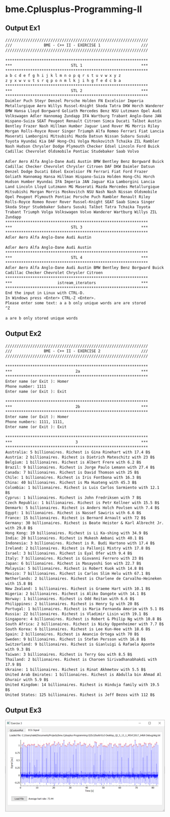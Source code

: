 # bme.Cplusplus-Programming-II

## Output Ex1 ##

    ///////////////////////////////////////////////////////////////
    ///              BME - C++ II - EXERCISE 1                  ///
    ///////////////////////////////////////////////////////////////

    ***************************************************************
    ***                          STL 1                          ***
    ***************************************************************
    a b c d e f g h i j k l m n o p q r s t u v w x y z
    z y x w v u t s r q p o n m l k j i h g f e d c b a
    ***************************************************************
    ***                          STL 2                          ***
    ***************************************************************
    Daimler Puch Steyr Denzel Porsche Holden FN Excelsior Imperia Metallurgique Aero Willys Russel-Knight Skoda Tatra DKW Horch Wanderer BMW Hansa Lloyd Borgward Goliath Mercedes Benz NSU Lutzmann Opel Audi Volkswagen Adler Hannomag Zundapp IFA Wartburg Trabant Anglo-Dane JAN Hispano-Suiza SEAT Peugeot Renault Citroen Simca Ducati Talbot Austin Bentley Frazer Nash Hillman Humber Jaguar Land Rover MG Morris Riley Morgan Rolls-Royce Rover Singer Triumph Alfa Romeo Ferrari Fiat Lancia Maserati Lamborgini Mitsubishi Mazda Datsun Nissan Subaru Susuki Toyota Hyundai Kia DAF Hong-Chi Volga Moskovitch Tchaika ZIL Rambler Nash Hudson Chrysler Dodge Plymouth Checker Edsel Lincoln Ford Buick Cadillac Chevrolet Oldsmobile Pontiac Studebaker Saab Volvo

    Adler Aero Alfa Anglo-Dane Audi Austin BMW Bentley Benz Borgward Buick Cadillac Checker Chevrolet Chrysler Citroen DAF DKW Daimler Datsun Denzel Dodge Ducati Edsel Excelsior FN Ferrari Fiat Ford Frazer Goliath Hannomag Hansa Hillman Hispano-Suiza Holden Hong-Chi Horch Hudson Humber Hyundai IFA Imperia JAN Jaguar Kia Lamborgini Lancia Land Lincoln Lloyd Lutzmann MG Maserati Mazda Mercedes Metallurgique Mitsubishi Morgan Morris Moskovitch NSU Nash Nash Nissan Oldsmobile Opel Peugeot Plymouth Pontiac Porsche Puch Rambler Renault Riley Rolls-Royce Romeo Rover Rover Russel-Knight SEAT Saab Simca Singer Skoda Steyr Studebaker Subaru Susuki Talbot Tatra Tchaika Toyota Trabant Triumph Volga Volkswagen Volvo Wanderer Wartburg Willys ZIL Zundapp
    ***************************************************************
    ***                          STL 3                          ***
    ***************************************************************
    Adler Aero Alfa Anglo-Dane Audi Austin

    Adler Aero Alfa Anglo-Dane Audi Austin
    ***************************************************************
    ***                          STL 4                          ***
    ***************************************************************
    Adler Aero Alfa Anglo-Dane Audi Austin BMW Bentley Benz Borgward Buick Cadillac Checker Chevrolet Chrysler Citroen
    ***************************************************************
    ***                    istream_iterators                    ***
    ***************************************************************
    End the input in Linux with CTRL-D.
    In Windows press <Enter> CTRL-Z <Enter>.
    Please enter some text: a a b only unique words are are stored
    ^Z

    a are b only stored unique words


## Output Ex2 ##

    ///////////////////////////////////////////////////////////////
    ///              BME - C++ II - EXERCISE 2                  ///
    ///////////////////////////////////////////////////////////////

    ***************************************************************
    ***                            2a                           ***
    ***************************************************************
    Enter name (or Exit ): Homer
    Phone number: 1111
    Enter name (or Exit ): Exit

    ***************************************************************
    ***                            2b                           ***
    ***************************************************************
    Enter name (or Exit ): Homer
    Phone numbers: 1111, 1111,
    Enter name (or Exit ): Exit

    ***************************************************************
    ***                            3                            ***
    ***************************************************************
    Australia: 5 billionaires. Richest is Gina Rinehart with 17.4 B$
    Austria: 2 billionaires. Richest is Dietrich Mateschitz with 23 B$
    Belgium: 1 billionaires. Richest is Albert Frere with 6.2 B$
    Brazil: 9 billionaires. Richest is Jorge Paulo Lemann with 27.4 B$
    Canada: 7 billionaires. Richest is David Thomson with 25 B$
    Chile: 1 billionaires. Richest is Iris Fontbona with 16.3 B$
    China: 40 billionaires. Richest is Ma Huateng with 45.3 B$
    Colombia: 1 billionaires. Richest is Luis Carlos Sarmiento with 12.1 B$
    Cyprus: 1 billionaires. Richest is John Fredriksen with 7 B$
    Czech Republic: 1 billionaires. Richest is Petr Kellner with 15.5 B$
    Denmark: 5 billionaires. Richest is Anders Holch Povlsen with 7.4 B$
    Egypt: 1 billionaires. Richest is Nassef Sawiris with 6.6 B$
    France: 15 billionaires. Richest is Bernard Arnault with 72 B$
    Germany: 30 billionaires. Richest is Beate Heister & Karl Albrecht Jr. with 29.8 B$
    Hong Kong: 19 billionaires. Richest is Li Ka-shing with 34.9 B$
    India: 20 billionaires. Richest is Mukesh Ambani with 40.1 B$
    Indonesia: 3 billionaires. Richest is R. Budi Hartono with 17.4 B$
    Ireland: 2 billionaires. Richest is Pallonji Mistry with 17.8 B$
    Israel: 3 billionaires. Richest is Eyal Ofer with 9.4 B$
    Italy: 7 billionaires. Richest is Giovanni Ferrero with 23 B$
    Japan: 6 billionaires. Richest is Masayoshi Son with 22.7 B$
    Malaysia: 5 billionaires. Richest is Robert Kuok with 14.8 B$
    Mexico: 7 billionaires. Richest is Carlos Slim Helu with 67.1 B$
    Netherlands: 2 billionaires. Richest is Charlene de Carvalho-Heineken with 15.8 B$
    New Zealand: 1 billionaires. Richest is Graeme Hart with 10.1 B$
    Nigeria: 2 billionaires. Richest is Aliko Dangote with 14.1 B$
    Norway: 1 billionaires. Richest is Odd Reitan with 6.6 B$
    Philippines: 2 billionaires. Richest is Henry Sy with 20 B$
    Portugal: 1 billionaires. Richest is Maria Fernanda Amorim with 5.1 B$
    Russia: 22 billionaires. Richest is Vladimir Lisin with 19.1 B$
    Singapore: 4 billionaires. Richest is Robert & Philip Ng with 10.8 B$
    South Africa: 2 billionaires. Richest is Nicky Oppenheimer with 7.7 B$
    South Korea: 6 billionaires. Richest is Lee Kun-Hee with 18.6 B$
    Spain: 2 billionaires. Richest is Amancio Ortega with 70 B$
    Sweden: 9 billionaires. Richest is Stefan Persson with 16.8 B$
    Switzerland: 9 billionaires. Richest is Gianluigi & Rafaela Aponte with 9.3 B$
    Taiwan: 3 billionaires. Richest is Terry Gou with 8.5 B$
    Thailand: 2 billionaires. Richest is Charoen Sirivadhanabhakdi with 17.9 B$
    Ukraine: 1 billionaires. Richest is Rinat Akhmetov with 5.5 B$
    United Arab Emirates: 1 billionaires. Richest is Abdulla bin Ahmad Al Ghurair with 5.9 B$
    United Kingdom: 14 billionaires. Richest is Hinduja family with 19.5 B$
    United States: 125 billionaires. Richest is Jeff Bezos with 112 B$


## Output Ex3 ##

![Screenshot of Ex3](Ex3/screenshot.png)